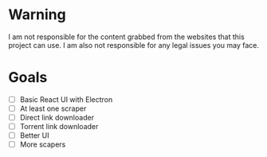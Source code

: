 # Warning

I am not responsible for the content grabbed from the websites that this project can use. I am also not responsible for any legal issues you may face.

# Goals

- [ ] Basic React UI with Electron
- [ ] At least one scraper
- [ ] Direct link downloader
- [ ] Torrent link downloader
- [ ] Better UI
- [ ] More scapers
